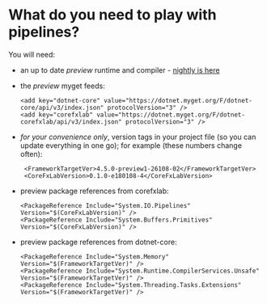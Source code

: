# What do you need to play with pipelines?

You will need:

- an up to date *preview* runtime and compiler - [nightly is here](https://github.com/dotnet/cli)
- the *preview* myget feeds:

      <add key="dotnet-core" value="https://dotnet.myget.org/F/dotnet-core/api/v3/index.json" protocolVersion="3" />
      <add key="corefxlab" value="https://dotnet.myget.org/F/dotnet-corefxlab/api/v3/index.json" protocolVersion="3" />

- *for your convenience only*, version tags in your project file (so you can update everything in one go); for example (these numbers change often):

       <FrameworkTargetVer>4.5.0-preview1-26108-02</FrameworkTargetVer>
       <CoreFxLabVersion>0.1.0-e180108-4</CoreFxLabVersion>

- preview package references from corefxlab:

      <PackageReference Include="System.IO.Pipelines" Version="$(CoreFxLabVersion)" />
      <PackageReference Include="System.Buffers.Primitives" Version="$(CoreFxLabVersion)" />
        
- preview package references from dotnet-core:

      <PackageReference Include="System.Memory" Version="$(FrameworkTargetVer)" />
      <PackageReference Include="System.Runtime.CompilerServices.Unsafe" Version="$(FrameworkTargetVer)" />
      <PackageReference Include="System.Threading.Tasks.Extensions" Version="$(FrameworkTargetVer)" />
